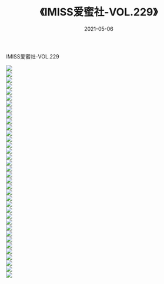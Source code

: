 ﻿---
layout: post
title:  《IMISS爱蜜社-VOL.229》
date:   2021-05-06
img: http://img.660000.xyz/Sharelink/网络美图/2021/IMISS爱蜜社-VOL.229/000.jpg
categories: [美女, 清纯, 唯美]
---

IMISS爱蜜社-VOL.229

  ![](http://img.660000.xyz/Sharelink/网络美图/2021/IMISS爱蜜社-VOL.229/001.jpg) <br> ![](http://img.660000.xyz/Sharelink/网络美图/2021/IMISS爱蜜社-VOL.229/002.jpg) <br> ![](http://img.660000.xyz/Sharelink/网络美图/2021/IMISS爱蜜社-VOL.229/003.jpg) <br> ![](http://img.660000.xyz/Sharelink/网络美图/2021/IMISS爱蜜社-VOL.229/004.jpg) <br> ![](http://img.660000.xyz/Sharelink/网络美图/2021/IMISS爱蜜社-VOL.229/005.jpg) <br> ![](http://img.660000.xyz/Sharelink/网络美图/2021/IMISS爱蜜社-VOL.229/006.jpg) <br> ![](http://img.660000.xyz/Sharelink/网络美图/2021/IMISS爱蜜社-VOL.229/007.jpg) <br> ![](http://img.660000.xyz/Sharelink/网络美图/2021/IMISS爱蜜社-VOL.229/008.jpg) <br> ![](http://img.660000.xyz/Sharelink/网络美图/2021/IMISS爱蜜社-VOL.229/009.jpg) <br> ![](http://img.660000.xyz/Sharelink/网络美图/2021/IMISS爱蜜社-VOL.229/010.jpg) <br> ![](http://img.660000.xyz/Sharelink/网络美图/2021/IMISS爱蜜社-VOL.229/011.jpg) <br> ![](http://img.660000.xyz/Sharelink/网络美图/2021/IMISS爱蜜社-VOL.229/012.jpg) <br> ![](http://img.660000.xyz/Sharelink/网络美图/2021/IMISS爱蜜社-VOL.229/013.jpg) <br> ![](http://img.660000.xyz/Sharelink/网络美图/2021/IMISS爱蜜社-VOL.229/014.jpg) <br> ![](http://img.660000.xyz/Sharelink/网络美图/2021/IMISS爱蜜社-VOL.229/015.jpg) <br> ![](http://img.660000.xyz/Sharelink/网络美图/2021/IMISS爱蜜社-VOL.229/016.jpg) <br> ![](http://img.660000.xyz/Sharelink/网络美图/2021/IMISS爱蜜社-VOL.229/017.jpg) <br> ![](http://img.660000.xyz/Sharelink/网络美图/2021/IMISS爱蜜社-VOL.229/018.jpg) <br> ![](http://img.660000.xyz/Sharelink/网络美图/2021/IMISS爱蜜社-VOL.229/019.jpg) <br> ![](http://img.660000.xyz/Sharelink/网络美图/2021/IMISS爱蜜社-VOL.229/020.jpg) <br> ![](http://img.660000.xyz/Sharelink/网络美图/2021/IMISS爱蜜社-VOL.229/021.jpg) <br> ![](http://img.660000.xyz/Sharelink/网络美图/2021/IMISS爱蜜社-VOL.229/022.jpg) <br> ![](http://img.660000.xyz/Sharelink/网络美图/2021/IMISS爱蜜社-VOL.229/023.jpg) <br> ![](http://img.660000.xyz/Sharelink/网络美图/2021/IMISS爱蜜社-VOL.229/024.jpg) <br> ![](http://img.660000.xyz/Sharelink/网络美图/2021/IMISS爱蜜社-VOL.229/025.jpg) <br> ![](http://img.660000.xyz/Sharelink/网络美图/2021/IMISS爱蜜社-VOL.229/026.jpg) <br> ![](http://img.660000.xyz/Sharelink/网络美图/2021/IMISS爱蜜社-VOL.229/027.jpg) <br> ![](http://img.660000.xyz/Sharelink/网络美图/2021/IMISS爱蜜社-VOL.229/028.jpg) <br> ![](http://img.660000.xyz/Sharelink/网络美图/2021/IMISS爱蜜社-VOL.229/029.jpg) <br> ![](http://img.660000.xyz/Sharelink/网络美图/2021/IMISS爱蜜社-VOL.229/030.jpg) <br> ![](http://img.660000.xyz/Sharelink/网络美图/2021/IMISS爱蜜社-VOL.229/031.jpg) <br> ![](http://img.660000.xyz/Sharelink/网络美图/2021/IMISS爱蜜社-VOL.229/032.jpg) <br> ![](http://img.660000.xyz/Sharelink/网络美图/2021/IMISS爱蜜社-VOL.229/033.jpg) <br> ![](http://img.660000.xyz/Sharelink/网络美图/2021/IMISS爱蜜社-VOL.229/034.jpg) <br> ![](http://img.660000.xyz/Sharelink/网络美图/2021/IMISS爱蜜社-VOL.229/035.jpg) <br> ![](http://img.660000.xyz/Sharelink/网络美图/2021/IMISS爱蜜社-VOL.229/036.jpg) <br>